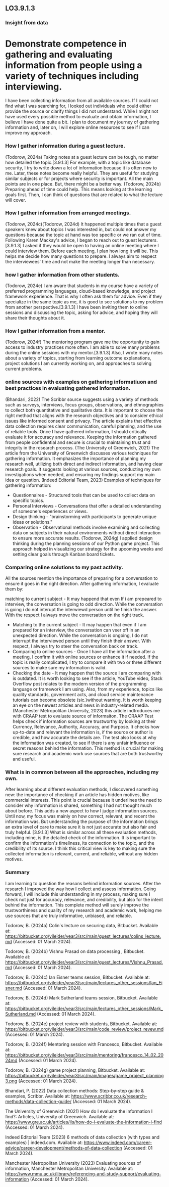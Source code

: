 ## LO3.9.1.3
### Insight from data
# Demonstrate competence in gathering and evaluating information from people using a variety of techniques including interviewing.

I have been collecting information from all available sources. If I could not find what I was searching for, I looked out individuals who could either provide the source or clarify things I did not understand. While I might not have used every possible method to evaluate and obtain information, I believe I have done quite a bit. I plan to document my journey of gathering information and, later on, I will explore online resources to see if I can improve my approach.

### How I gather information during a guest lecture.
(Todorow, 2024a)
Taking notes at a guest lecture can be tough, no matter how detailed the topic.[3.9.1.3] For example, with a topic like database security, I try to write down a lot of information because it is often new to me. Later, these notes become really helpful. They are useful for studying similar subjects or for projects where security is important. All the main points are in one place. But, there might be a better way.
(Todorow, 2024b) Preparing ahead of time could help. This means looking at the learning goals first. Then, I can think of questions that are related to what the lecture will cover.

### How I gather information from arranged meetings.
(Todorow, 2024c)(Todorow, 2024d)
It happened multiple times that a guest speakers knew about topics I was interested in, but could not answer my questions because the topic at hand was too specific or we ran out of time. Following Karen Mackay's advice, I began to reach out to guest lecturers.[3.9.1.3] I asked if they would be open to having an online meeting where I could interview them. Before each meeting, I plan how long it will be. This helps me decide how many questions to prepare. I always aim to respect the interviewees' time and not make the meeting longer than necessary.

### how I gather information from other students.
(Todorow, 2024e)
I am aware that students in my course have a variety of preferred programming languages, cloud-based knowledge, and project framework experience. That is why I often ask them for advice. Even if they specialize in the same topic as me, it is good to see solutions to my problem from another perspective.[3.9.1.3] I have been inviting them to online sessions and discussing the topic, asking for advice, and hoping they will share their thoughts about it.

### How I gather information from a mentor.
(Todorow, 2024f)
The mentoring program gave me the opportunity to gain access to industry practices more often. I am able to solve many problems during the online sessions with my mentor.[3.9.1.3] Also, I wrote many notes about a variety of topics, starting from learning outcome explanations, project solutions I am currently working on, and approaches to solving current problems.

### online sources with examples on gathering informatiuon and best practices in evaluating gathered information.
(Bhandari, 2022)
The Scribbr source suggests using a variety of methods such as surveys, interviews, focus groups, observations, and ethnographies to collect both quantitative and qualitative data. It is important to choose the right method that aligns with the research objectives and to consider ethical issues like informed consent and privacy. The article explains that effective data collection requires clear communication, careful planning, and the use of reliable tools. Once I have gathered information, I should critically evaluate it for accuracy and relevance. Keeping the information gathered from people confidential and secure is crucial to maintaining trust and integrity in the research process.
(The University of Greenwich, 2021)
The article from the University of Greenwich discusses various techniques for gathering information. It emphasizes the importance of planning my research well, utilizing both direct and indirect information, and having clear research goals. It suggests looking at various sources, conducting my own investigations when needed, and ensuring my findings support my main idea or question.
(Indeed Editorial Team, 2023)
Examples of techniques for gathering information:
* Questionnaires - Structured tools that can be used to collect data on specific topics.
* Personal Interviews - Conversations that offer a detailed understanding of someone's experiences or views.
* Design thinking - "brainstorming with participants to generate unique ideas or solutions."
* Observation -  Observational methods involve examining and collecting data on subjects in their natural environments without direct interaction to ensure more accurate results.
(Todorow, 2024g)
I applied design thinking during the planning sessions of our Python game project. This approach helped in visualizing our strategy for the upcoming weeks and setting clear goals through Kanban board tickets.

### Comparing online solutions to my past activity.
All the sources mention the importance of preparing for a conversation to ensure it goes in the right direction. After gathering information, I evaluate them by:

matching to current subject - It may happend that  even If i am prepeared to interview, the conversation is going to odd direction.
While the conversation is going i do not interupt  the interwiewd person until he finish the answer. With the respect I always move the conversation on the right track.
* Matching to the current subject - It may happen that even if I am prepared for an interview, the conversation can veer off in an unexpected direction. While the conversation is ongoing, I do not interrupt the interviewed person until they finish their answer. With respect, I always try to steer the conversation back on track.
* Comparing to online sources - Once I have all the information after a meeting, I confirm it with online sources or enhance it if needed. If the topic is really complicated, I try to compare it with two or three different sources to make sure my information is valid.
* Checking the date - It may happen that the source I am comparing with is outdated. It is worth looking to see if the article, YouTube video, Stack Overflow post relates to the modern version of the programming language or framework I am using. Also, from my experience, topics like quality standards, government acts, and cloud service maintenance tutorials can become obsolete (sic.)without warning. It is worth keeping an eye on the newest articles and news in industry-related media. 
(Manchester Metropolitan University, 2023)
this article indtroduces me with CRAAP test to evaluate source of informaiton.
The CRAAP Test helps check if information sources are trustworthy by looking at their Currency, Relevance, Authority, Accuracy, and Purpose. It checks how up-to-date and relevant the information is, if the source or author is credible, and how accurate the details are. The test also looks at why the information was created, to see if there is any unfair influence or secret reasons behind the information. This method is crucial for making sure research and academic work use sources that are both trustworthy and useful.
###  What is in common between all the approaches, including my own.
After learning about different evaluation methods, I discovered something new: the importance of checking if an article has hidden motives, like commercial interests. This point is crucial because it underlines the need to consider why information is shared, something I had not thought much about before. This adds a new aspect to how I judge information sources. Until now, my focus was mainly on how correct, relevant, and recent the information was. But understanding the purpose of the information brings an extra level of care to make sure it is not just accurate but also fair and truly helpful.
[3.9.1.3]
What is similar across all these evaluation methods, including mine, is the detailed check of the information. It is important to confirm the information's timeliness, its connection to the topic, and the credibility of its source. I think this critical view is key to making sure the collected information is relevant, current, and reliable, without any hidden motives.
### Summary
I am learning to question the reasons behind information sources. After the research I improved the way how I collect and assess information. Going forward, I will include this understanding in my process, making sure I check not just for accuracy, relevance, and credibility, but also for the intent behind the information. This complete method will surely improve the trustworthiness and quality of my research and academic work, helping me use sources that are truly informative, unbiased, and reliable.

Todorow, B. (2024a) Colin`s lecture on securing data, Bitbucket. Available at: https://bitbucket.org/vileider/year3/src/main/guest_lectures/colins_lecture.md (Accessed: 01 March 2024). 

Todorow, B. (2024b) Vishnu Prasad on data processing , Bitbucket. Available at: https://bitbucket.org/vileider/year3/src/main/guest_lectures/Vishnu_Prasad.md (Accessed: 01 March 2024). 

Todorow, B. (2024c) Ian Eisner teams session, Bitbucket. Available at: https://bitbucket.org/vileider/year3/src/main/lectures_other_sessions/Ian_Eisner.md (Accessed: 01 March 2024). 

Todorow, B. (2024d) Mark Sutherland teams session, Bitbucket. Available at: https://bitbucket.org/vileider/year3/src/main/lectures_other_sessions/Mark_Sutherland.md (Accessed: 01 March 2024). 

Todorow, B. (2024e) project review with students, Bitbucket. Available at: https://bitbucket.org/vileider/year3/src/main/code_review/project_revew.md (Accessed: 01 March 2024). 

Todorow, B. (2024f) Mentoring session with Francesco, Bitbucket. Available at: https://bitbucket.org/vileider/year3/src/main/mentoring/francesco_14_02_2024md (Accessed: 01 March 2024). 

Todorow, B. (2024g) game project planning, Bitbucket. Available at: https://bitbucket.org/vileider/year3/src/main/images/game_project_planning3.png (Accessed: 01 March 2024). 

Bhandari, P. (2022) Data collection methods: Step-by-step guide & examples, Scribbr. Available at: https://www.scribbr.co.uk/research-methods/data-collection-guide/ (Accessed: 01 March 2024). 

The University of Greenwich (2021) How do I evaluate the information I find?: Articles, University of Greenwich. Available at: https://www.gre.ac.uk/articles/ils/how-do-i-evaluate-the-information-i-find (Accessed: 01 March 2024). 

Indeed Editorial Team (2023) 6 methods of data collection (with types and examples) | indeed.com. Available at: https://www.indeed.com/career-advice/career-development/methods-of-data-collection (Accessed: 01 March 2024). 

Manchester Metropolitan University (2023) Evaluating sources of information, Manchester Metropolitan University. Available at: https://www.mmu.ac.uk/library/referencing-and-study-support/evaluating-information (Accessed: 01 March 2024). 